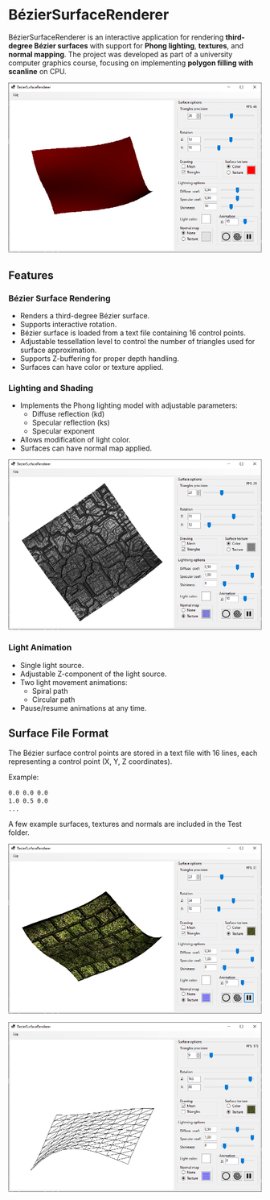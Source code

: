 # BézierSurfaceRenderer

BézierSurfaceRenderer is an interactive application for rendering **third-degree Bézier surfaces** 
with support for **Phong lighting**, **textures**, and **normal mapping**.
The project was developed as part of a university computer graphics course,
focusing on implementing **polygon filling with scanline** on CPU.

<p align="center">
  <img src="Images/AppImage1.png"/>
</p>

## Features

### Bézier Surface Rendering

- Renders a third-degree Bézier surface.
- Supports interactive rotation.
- Bézier surface is loaded from a text file containing 16 control points.
- Adjustable tessellation level to control the number of triangles used for surface approximation.
- Supports Z-buffering for proper depth handling.
- Surfaces can have color or texture applied.

### Lighting and Shading

- Implements the Phong lighting model with adjustable parameters:
  - Diffuse reflection (kd)
  - Specular reflection (ks)
  - Specular exponent
- Allows modification of light color.
- Surfaces can have normal map applied.

<p align="center">
  <img src="Images/AppImage2.png"/>
</p>

### Light Animation

- Single light source.
- Adjustable Z-component of the light source.
- Two light movement animations:
  - Spiral path
  - Circular path
- Pause/resume animations at any time.

## Surface File Format

The Bézier surface control points are stored in a text file with 16 lines, each representing a control point (X, Y, Z coordinates).

Example:
```
0.0 0.0 0.0
1.0 0.5 0.0
... 
```

A few example surfaces, textures and normals are included in the Test folder.

<p align="center">
  <img src="Images/AppImage3.png"/>
</p>

<p align="center">
  <img src="Images/AppImage4.png"/>
</p>
